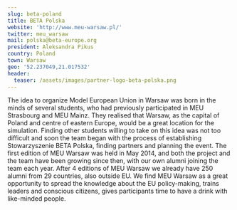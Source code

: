 ```yaml
---
slug: beta-poland
title: BETA Polska
website: 'http://www.meu-warsaw.pl/'
twitter: meu_warsaw
mail: polska@beta-europe.org
president: Aleksandra Pikus
country: Poland
town: Warsaw
geo: '52.237049,21.017532'
header:
  teaser: /assets/images/partner-logo-beta-polska.png
---
```

The idea to organize Model European Union in Warsaw was born in the minds of several students, who had previously participated in MEU Strasbourg and MEU Mainz. They realised that Warsaw, as the capital of Poland and centre of eastern Europe, would be a great location for the simulation. Finding other students willing to take on this idea was not too difficult and soon the team began with the process of establishing Stowarzyszenie BETA Polska, finding partners and planning the event. The first edition of MEU Warsaw was held in May 2014, and both the project and the team have been growing since then, with our own alumni joining the team each year. After 4 editions of MEU Warsaw we already have 250 alumni from 29 countries, also outside EU. We find MEU Warsaw as a great opportunity to spread the knowledge about the EU policy-making, trains leaders and conscious citizens, gives participants time to have a drink with like-minded people.
